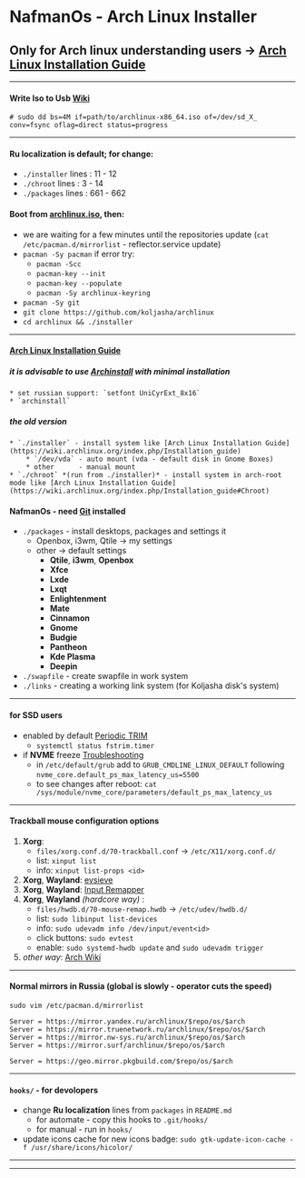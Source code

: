 # NafmanOs - Arch Linux Installer

## Only for Arch linux understanding users -> [Arch Linux Installation Guide](https://wiki.archlinux.org/index.php/Installation_guide)

***
#### Write Iso to Usb [Wiki](https://wiki.archlinux.org/title/USB_flash_installation_medium#Using_basic_command_line_utilities)
```
# sudo dd bs=4M if=path/to/archlinux-x86_64.iso of=/dev/sd_X_ conv=fsync oflag=direct status=progress
```

***
#### Ru localization is default; for change:
* `./installer` lines : 11 - 12
* `./chroot`    lines : 3 - 14
* `./packages`  lines : 661 - 662

#### Boot from [archlinux.iso](https://archlinux.org/download/), then:
* we are waiting for a few minutes until the repositories update (`cat /etc/pacman.d/mirrorlist` - reflector.service update)
* `pacman -Sy pacman` if error try:
    * `pacman -Scc`
    * `pacman-key --init`
    * `pacman-key --populate`
    * `pacman -Sy archlinux-keyring`
* `pacman -Sy git`
* `git clone https://github.com/koljasha/archlinux`
* `cd archlinux && ./installer`

***
#### [Arch Linux Installation Guide](https://wiki.archlinux.org/index.php/Installation_guide)
##### it is advisable to use [Archinstall](https://wiki.archlinux.org/title/Archinstall) with *minimal* installation
    * set russian support: `setfont UniCyrExt_8x16`
    * `archinstall`
##### the old version
    * `./installer` - install system like [Arch Linux Installation Guide](https://wiki.archlinux.org/index.php/Installation_guide)
        * `/dev/vda` - auto mount (vda - default disk in Gnome Boxes)
        * other      - manual mount
    * `./chroot` *(run from ./installer)* - install system in arch-root mode like [Arch Linux Installation Guide](https://wiki.archlinux.org/index.php/Installation_guide#Chroot)
#### NafmanOs - need [Git](https://wiki.archlinux.org/title/Git) installed
* `./packages` - install desktops, packages and settings it
    * Openbox, i3wm, Qtile -> my settings
    * other -> default settings
        * **Qtile**, **i3wm**, **Openbox**
        * **Xfce**
        * **Lxde**
        * **Lxqt**
        * **Enlightenment**
        * **Mate**
        * **Cinnamon**
        * **Gnome**
        * **Budgie**
        * **Pantheon**
        * **Kde Plasma**
        * **Deepin**
* `./swapfile` - create swapfile in work system
* `./links` - creating a working link system (for Koljasha disk's system)

***
#### for SSD users
* enabled by default [Periodic TRIM](https://wiki.archlinux.org/title/Solid_state_drive#Periodic_TRIM)
    * `systemctl status fstrim.timer`
* if **NVME** freeze [Troubleshooting](https://wiki.archlinux.org/title/Solid_state_drive/NVMe#Troubleshooting)
    * in `/etc/default/grub` add to `GRUB_CMDLINE_LINUX_DEFAULT` following `nvme_core.default_ps_max_latency_us=5500`
    * to see changes after reboot: `cat /sys/module/nvme_core/parameters/default_ps_max_latency_us`
***

#### Trackball mouse configuration options
1. **Xorg**:
    * `files/xorg.conf.d/70-trackball.conf` -> `/etc/X11/xorg.conf.d/`
    * list: `xinput list`
    * info: `xinput list-props <id>`
2. **Xorg**, **Wayland**: [evsieve](https://github.com/KarsMulder/evsieve)
3. **Xorg**, **Wayland**: [Input Remapper](https://github.com/sezanzeb/input-remapper/)
4. **Xorg**, **Wayland** *(hardcore way)* :
    * `files/hwdb.d/70-mouse-remap.hwdb` -> `/etc/udev/hwdb.d/`
    * list: `sudo libinput list-devices`
    * info: `sudo udevadm info /dev/input/event<id>`
    * click buttons: `sudo evtest`
    * enable: `sudo systemd-hwdb update` and `sudo udevadm trigger`
5. *other way*: [Arch Wiki](https://wiki.archlinux.org/title/Input_remap_utilities)
***

#### Normal mirrors in Russia (global is slowly - operator cuts the speed) 
`sudo vim /etc/pacman.d/mirrorlist`
```
Server = https://mirror.yandex.ru/archlinux/$repo/os/$arch
Server = https://mirror.truenetwork.ru/archlinux/$repo/os/$arch
Server = https://mirror.nw-sys.ru/archlinux/$repo/os/$arch
Server = https://mirror.surf/archlinux/$repo/os/$arch

Server = https://geo.mirror.pkgbuild.com/$repo/os/$arch
```
***

#### `hooks/` - for devolopers

* change **Ru localization** lines from `packages` in `README.md`
    * for automate - copy this hooks to `.git/hooks/`
    * for manual - run in `hooks/`
* update icons cache for new icons badge: `sudo gtk-update-icon-cache -f /usr/share/icons/hicolor/`
***
***

